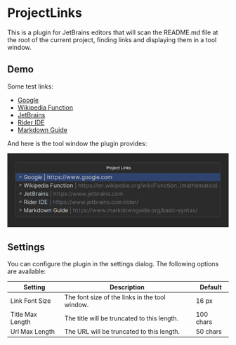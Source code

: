 # ProjectLinks

This is a plugin for JetBrains editors that will scan the README.md file at the root of the current project, finding links and displaying
them in a
tool window.

## Demo

Some test links:

- [Google](https://www.google.com)
- [Wikipedia Function](https://en.wikipedia.org/wiki/Function_(mathematics))
- [JetBrains](https://www.jetbrains.com)
- [Rider IDE](https://www.jetbrains.com/rider/)
- [Markdown Guide](https://www.markdownguide.org/basic-syntax/)

And here is the tool window the plugin provides:

![image](resources/Demo.png)

## Settings

You can configure the plugin in the settings dialog. The following options are available:

| Setting          | Description                                    | Default   |
|------------------|------------------------------------------------|-----------|
| Link Font Size   | The font size of the links in the tool window. | 16  px    |
| Title Max Length | The title will be truncated to this length.    | 100 chars |
| Url Max Length   | The URL will be truncated to this length.      | 50  chars |
